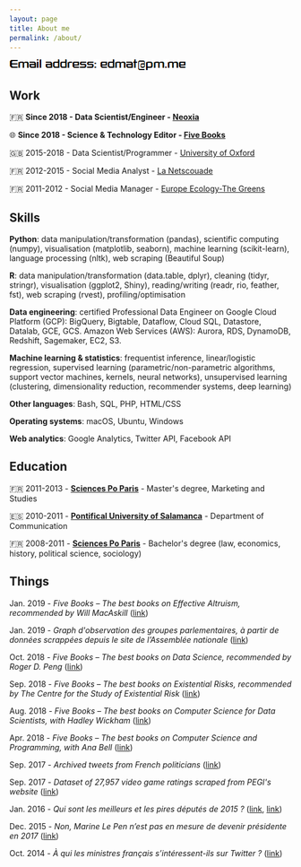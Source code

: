 ```yaml
---
layout: page
title: About me
permalink: /about/
---
```


![email](https://raw.githubusercontent.com/edomt/edomt.github.io/master/images/email.png)

## Work

🇫🇷 **Since 2018 - Data Scientist/Engineer - [Neoxia](https://neoxia.com/)**

🌐 **Since 2018 - Science & Technology Editor - [Five Books](https://fivebooks.com/)**

🇬🇧 2015-2018 - Data Scientist/Programmer - [University of Oxford](https://www.medsci.ox.ac.uk/)

🇫🇷 2012-2015 - Social Media Analyst - [La Netscouade](http://www.lanetscouade.com/)

🇫🇷 2011-2012 - Social Media Manager - [Europe Ecology-The Greens](http://eelv.fr/)


## Skills

**Python**: data manipulation/transformation (pandas), scientific computing (numpy), visualisation (matplotlib, seaborn), machine learning (scikit-learn), language processing (nltk), web scraping (Beautiful Soup)

**R**: data manipulation/transformation (data.table, dplyr), cleaning (tidyr, stringr), visualisation (ggplot2, Shiny), reading/writing (readr, rio, feather, fst), web scraping (rvest), profiling/optimisation

**Data engineering**: certified Professional Data Engineer on Google Cloud Platform (GCP): BigQuery, Bigtable, Dataflow, Cloud SQL, Datastore, Datalab, GCE, GCS.
Amazon Web Services (AWS): Aurora, RDS, DynamoDB, Redshift, Sagemaker, EC2, S3.

**Machine learning & statistics**: frequentist inference, linear/logistic regression, supervised learning (parametric/non-parametric algorithms, support vector machines, kernels, neural networks), unsupervised learning (clustering, dimensionality reduction, recommender systems, deep learning)

**Other languages**: Bash, SQL, PHP, HTML/CSS

**Operating systems**: macOS, Ubuntu, Windows

**Web analytics**: Google Analytics, Twitter API, Facebook API


## Education

🇫🇷 2011-2013 - [**Sciences Po Paris**](https://en.wikipedia.org/wiki/Sciences_Po) - Master's degree, Marketing and Studies

🇪🇸 2010-2011 - [**Pontifical University of Salamanca**](https://en.wikipedia.org/wiki/Pontifical_University_of_Salamanca) - Department of Communication

🇫🇷 2008-2011 - [**Sciences Po Paris**](https://en.wikipedia.org/wiki/Sciences_Po) - Bachelor's degree (law, economics, history, political science, sociology)


## Things

Jan. 2019 - *Five Books – The best books on Effective Altruism, recommended by Will MacAskill* ([link](https://fivebooks.com/best-books/effective-altruism-will-macaskill/))

Jan. 2019 - *Graph d'observation des groupes parlementaires, à partir de données scrappées depuis le site de l’Assemblée nationale* ([link](https://edomt.github.io/WHIP/))

Oct. 2018 - *Five Books – The best books on Data Science, recommended by Roger D. Peng* ([link](https://fivebooks.com/best-books/data-science-roger-peng/))

Sep. 2018 - *Five Books – The best books on Existential Risks, recommended by The Centre for the Study of Existential Risk* ([link](https://fivebooks.com/best-books/existential-risks-cambridge-cser/))

Aug. 2018 - *Five Books – The best books on Computer Science for Data Scientists, with Hadley Wickham* ([link](https://fivebooks.com/best-books/computer-science-data-science-hadley-wickham/))

Apr. 2018 - *Five Books – The best books on Computer Science and Programming, with Ana Bell* ([link](https://fivebooks.com/best-books/programming-computer-science-ana-bell/))

Sep. 2017 - *Archived tweets from French politicians* ([link](https://github.com/edomt/tweets_archive_FRpol))

Sep. 2017 - *Dataset of 27,957 video game ratings scraped from PEGI's website* ([link](https://github.com/edomt/pegi))

Jan. 2016 - *Qui sont les meilleurs et les pires députés de 2015 ?* ([link](https://www.lesechos.fr/15/01/2016/lesechos.fr/021620041874_qui-sont-les-meilleurs-et-les-pires-deputes-de-2015--.htm), [link](https://github.com/edomt/datapol))

Dec. 2015 - *Non, Marine Le Pen n’est pas en mesure de devenir présidente en 2017* ([link](https://medium.com/@edmathieu/non-marine-le-pen-n-est-pas-en-mesure-de-devenir-pr%C3%A9sidente-en-2017-859ebe516e5d))

Oct. 2014 - *À qui les ministres français s’intéressent-ils sur Twitter ?* ([link](https://medium.com/@edmathieu/a-qui-les-ministres-du-gouvernement-francais-sinteressent-ils-sur-twitter-4f21d2c98c2a))

